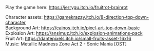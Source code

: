 Play the game here: https://jerrygu.itch.io/fruitrot-brainrot  

Character assets: https://gamekrazzy.itch.io/8-direction-top-down-character  
Background Art: https://cainos.itch.io/pixel-art-top-down-basic  
Explosion Art: https://ansimuz.itch.io/explosion-animations-pack  
Fruit Art: https://dantepixels.itch.io/small-fruits-asset-16x16  
Music:  Metallic Madness Zone Act 2 - Sonic Mania [OST] 
